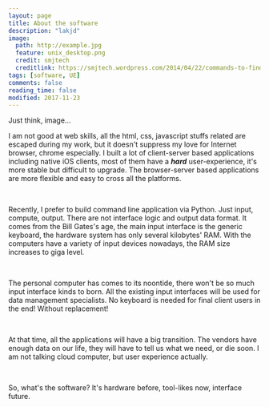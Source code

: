 ```yaml
---
layout: page
title: About the software
description: "lakjd"
image:
  path: http://example.jpg
  feature: unix_desktop.png
  credit: smjtech
  creditlink: https://smjtech.wordpress.com/2014/04/22/commands-to-find-system-information-on-unix-linux-systems/
tags: [software, UE]
comments: false
reading_time: false
modified: 2017-11-23
---
```




Just think, image...



I am not good at web skills, all the html, css, javascript stuffs related are escaped during my work, but it doesn't suppress my love for Internet browser, chrome especially. I built a lot of client-server based applications including native iOS clients, most of them have a ***hard*** user-experience, it's more stable but difficult to upgrade. The browser-server based applications are more flexible and easy to cross all the platforms.

&nbsp;

Recently, I prefer to build command line application via Python. Just input, compute, output. There are not interface logic and output data format. It comes from the Bill Gates's age, the main input interface is the generic keyboard, the hardware system has only several kilobytes' RAM. With the computers have a variety of input devices nowadays, the RAM size increases to giga level.

&nbsp;

The personal computer has comes to its noontide, there won't be so much input interface kinds to born. All the existing input interfaces will be used for data management specialists. No keyboard is needed for final client users in the end! Without replacement!

&nbsp;

At that time, all the applications will have a big transition. The vendors have enough data on our life, they will have to tell us what we need, or die soon. I am not talking cloud computer, but user experience actually.

&nbsp;

So, what's the software? It's hardware before, tool-likes now, interface future.
